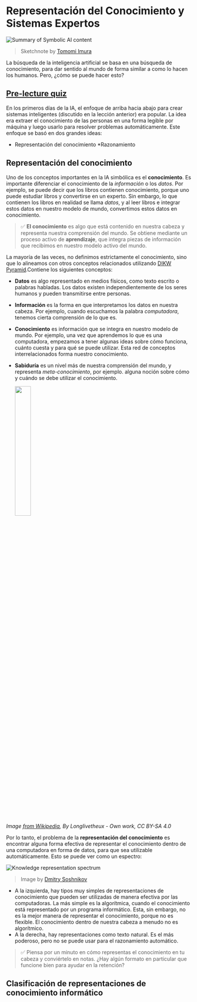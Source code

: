 # Representación del Conocimiento y Sistemas Expertos

![Summary of Symbolic AI content](../sketchnotes/ai-symbolic.png)

> Sketchnote by [Tomomi Imura](https://twitter.com/girlie_mac)

La búsqueda de la inteligencia artificial se basa en una búsqueda de conocimiento, para dar sentido al mundo de forma similar a como lo hacen los humanos. Pero, ¿cómo se puede hacer esto?

## [Pre-lecture quiz](https://red-field-0a6ddfd03.1.azurestaticapps.net/quiz/102)

En los primeros días de la IA, el enfoque de arriba hacia abajo para crear sistemas inteligentes (discutido en la lección anterior) era popular. La idea era extraer el conocimiento de las personas en una forma legible por máquina y luego usarlo para resolver problemas automáticamente. Este enfoque se basó en dos grandes ideas:

* Representación del conocimiento
*Razonamiento

## Representación del conocimiento

Uno de los conceptos importantes en la IA simbólica es el **conocimiento**. Es importante diferenciar el conocimiento de la *información* o los *datos*. Por ejemplo, se puede decir que los libros contienen conocimiento, porque uno puede estudiar libros y convertirse en un experto. Sin embargo, lo que contienen los libros en realidad se llama *datos*, y al leer libros e integrar estos datos en nuestro modelo de mundo, convertimos estos datos en conocimiento.

> ✅ **El conocimiento** es algo que está contenido en nuestra cabeza y representa nuestra comprensión del mundo. Se obtiene mediante un proceso activo de **aprendizaje**, que integra piezas de información que recibimos en nuestro modelo activo del mundo.

La mayoría de las veces, no definimos estrictamente el conocimiento, sino que lo alineamos con otros conceptos relacionados utilizando [DIKW Pyramid](https://en.wikipedia.org/wiki/DIKW_pyramid).Contiene los siguientes conceptos:

* **Datos** es algo representado en medios físicos, como texto escrito o palabras habladas. Los datos existen independientemente de los seres humanos y pueden transmitirse entre personas.
* **Información** es la forma en que interpretamos los datos en nuestra cabeza. Por ejemplo, cuando escuchamos la palabra *computadora*, tenemos cierta comprensión de lo que es.
* **Conocimiento** es información que se integra en nuestro modelo de mundo. Por ejemplo, una vez que aprendemos lo que es una computadora, empezamos a tener algunas ideas sobre cómo funciona, cuánto cuesta y para qué se puede utilizar. Esta red de conceptos interrelacionados forma nuestro conocimiento.
* **Sabiduría** es un nivel más de nuestra comprensión del mundo, y representa *meta-conocimiento*, por ejemplo. alguna noción sobre cómo y cuándo se debe utilizar el conocimiento.

  <img src="images/DIKW_Pyramid.png" width="30%"/>

*Image [from Wikipedia](https://commons.wikimedia.org/w/index.php?curid=37705247), By Longlivetheux - Own work, CC BY-SA 4.0*

Por lo tanto, el problema de la **representación del conocimiento** es encontrar alguna forma efectiva de representar el conocimiento dentro de una computadora en forma de datos, para que sea utilizable automáticamente. Esto se puede ver como un espectro:

![Knowledge representation spectrum](images/knowledge-spectrum.png)

> Image by [Dmitry Soshnikov](http://soshnikov.com)

* A la izquierda, hay tipos muy simples de representaciones de conocimiento que pueden ser utilizadas de manera efectiva por las computadoras. La más simple es la algorítmica, cuando el conocimiento está representado por un programa informático. Esta, sin embargo, no es la mejor manera de representar el conocimiento, porque no es flexible. El conocimiento dentro de nuestra cabeza a menudo no es algorítmico.
* A la derecha, hay representaciones como texto natural. Es el más poderoso, pero no se puede usar para el razonamiento automático.

> ✅ Piensa por un minuto en cómo representas el conocimiento en tu cabeza y conviértelo en notas. ¿Hay algún formato en particular que funcione bien para ayudar en la retención?

## Clasificación de representaciones de conocimiento informático
